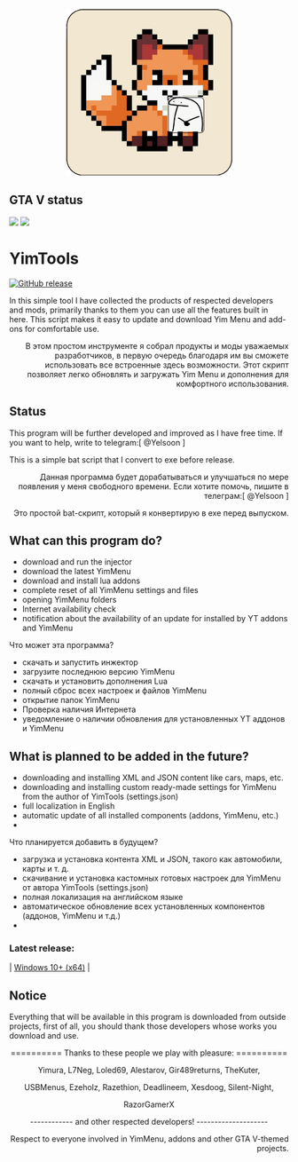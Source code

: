 <p align="center">
  <img width="300" alt="YimTools logo" src="assets/logo.png">
</p>

## GTA V status
![](https://img.shields.io/badge/dynamic/json?color=ffab00&label=Online%20Version&query=%24.game.online&url=https%3A%2F%2Fraw.githubusercontent.com%2FYimMenu%2FYimMenu%2Fmaster%2Fmetadata.json&style=flat-square&labelColor=000000) ![](https://img.shields.io/badge/dynamic/json?color=ffab00&label=Game%20Build&query=%24.game.build&url=https%3A%2F%2Fraw.githubusercontent.com%2FYimMenu%2FYimMenu%2Fmaster%2Fmetadata.json&style=flat-square&labelColor=000000)

# YimTools

[![GitHub release](https://img.shields.io/github/v/release/FluffyFox337/YimTools?display_name=release)](https://github.com/FluffyFox337/YimTools/releases/latest)

In this simple tool I have collected the products of respected developers and mods, primarily thanks to them you can use all the features built in here.
This script makes it easy to update and download Yim Menu and add-ons for comfortable use.

<p align="right">
В этом простом инструменте я собрал продукты и моды уважаемых разработчиков, в первую очередь благодаря им вы сможете использовать все встроенные здесь возможности.
Этот скрипт позволяет легко обновлять и загружать Yim Menu и дополнения для комфортного использования.
</p>

## Status
This program will be further developed and improved as I have free time. If you want to help, write to telegram:[ @Yelsoon ]

This is a simple bat script that I convert to exe before release.

<p align="right">
  Данная программа будет дорабатываться и улучшаться по мере появления у меня свободного времени. Если хотите помочь, пишите в телеграм:[ @Yelsoon ]
  </p>
<p align="right">  
Это простой bat-скрипт, который я конвертирую в exe перед выпуском.
</p>

## What can this program do?
* download and run the injector
* download the latest YimMenu
* download and install lua addons
* complete reset of all YimMenu settings and files
* opening YimMenu folders
* Internet availability check
* notification about the availability of an update for installed by YT addons and YimMenu

 Что может эта программа?
* скачать и запустить инжектор
* загрузите последнюю версию YimMenu
* скачать и установить дополнения Lua
* полный сброс всех настроек и файлов YimMenu
* открытие папок YimMenu
* Проверка наличия Интернета
* уведомление о наличии обновления для установленных YT аддонов и YimMenu

## What is planned to be added in the future?
* downloading and installing XML and JSON content like cars, maps, etc.
* downloading and installing custom ready-made settings for YimMenu from the author of YimTools (settings.json)
* full localization in English
* automatic update of all installed components (addons, YimMenu, etc.)
* 

 Что планируется добавить в будущем?
* загрузка и установка контента XML и JSON, такого как автомобили, карты и т. д.
* скачивание и установка кастомных готовых настроек для YimMenu от автора YimTools (settings.json)
* полная локализация на английском языке
* автоматическое обновление всех установленных компонентов (аддонов, YimMenu и т.д.)
*

### Latest release:
| [Windows 10+ (x64)](https://github.com/FluffyFox337/YimTools/releases/download/latest/YimTools_alfa.exe) |

## Notice

Everything that will be available in this program is downloaded from outside projects, first of all, you should thank those developers whose works you download and use. 



<p align="center">
  ========== Thanks to these people we play with pleasure: ==========
</p>

<p align="center">
Yimura, L7Neg, Loled69, Alestarov, Gir489returns, TheKuter,
</p>

<p align="center">
  USBMenus, Ezeholz, Razethion, Deadlineem, Xesdoog, Silent-Night,
</p>

<p align="center">
  RazorGamerX
</p>



<p align="center">
------------ and other respected developers! --------------------
</p>

<p align="right">
Respect to everyone involved in YimMenu, addons and other GTA V-themed projects.
</p>
